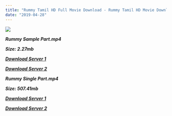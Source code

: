 ```yaml
---
title: "Rummy Tamil HD Full Movie Download - Rummy Tamil HD Movie Download"
date: "2019-04-28"
---
```


![](https://images.moviebuff.com/98f4737e-9546-4728-aa2b-77868514ee10?w=1000)

**_Rummy Sample Part.mp4_**

**_Size: 2.27mb_**

**_[Download Server 1](http://b6.wetransfer.vip/files/{18b9e36be58349bcedc591cb24b1d58373c4fcb8ec6c90ee99c2d93b5f4aedc9}20Actor{18b9e36be58349bcedc591cb24b1d58373c4fcb8ec6c90ee99c2d93b5f4aedc9}20Hits{18b9e36be58349bcedc591cb24b1d58373c4fcb8ec6c90ee99c2d93b5f4aedc9}20Collection/Vijay{18b9e36be58349bcedc591cb24b1d58373c4fcb8ec6c90ee99c2d93b5f4aedc9}20Sethupathi{18b9e36be58349bcedc591cb24b1d58373c4fcb8ec6c90ee99c2d93b5f4aedc9}20Movies{18b9e36be58349bcedc591cb24b1d58373c4fcb8ec6c90ee99c2d93b5f4aedc9}20Collection/Rummy{18b9e36be58349bcedc591cb24b1d58373c4fcb8ec6c90ee99c2d93b5f4aedc9}20(2014)/Rummy{18b9e36be58349bcedc591cb24b1d58373c4fcb8ec6c90ee99c2d93b5f4aedc9}20(2014){18b9e36be58349bcedc591cb24b1d58373c4fcb8ec6c90ee99c2d93b5f4aedc9}20Sample{18b9e36be58349bcedc591cb24b1d58373c4fcb8ec6c90ee99c2d93b5f4aedc9}20(640x360).mp4)_**

**_[Download Server 2](http://b6.wetransfer.vip/files/{18b9e36be58349bcedc591cb24b1d58373c4fcb8ec6c90ee99c2d93b5f4aedc9}20Actor{18b9e36be58349bcedc591cb24b1d58373c4fcb8ec6c90ee99c2d93b5f4aedc9}20Hits{18b9e36be58349bcedc591cb24b1d58373c4fcb8ec6c90ee99c2d93b5f4aedc9}20Collection/Vijay{18b9e36be58349bcedc591cb24b1d58373c4fcb8ec6c90ee99c2d93b5f4aedc9}20Sethupathi{18b9e36be58349bcedc591cb24b1d58373c4fcb8ec6c90ee99c2d93b5f4aedc9}20Movies{18b9e36be58349bcedc591cb24b1d58373c4fcb8ec6c90ee99c2d93b5f4aedc9}20Collection/Rummy{18b9e36be58349bcedc591cb24b1d58373c4fcb8ec6c90ee99c2d93b5f4aedc9}20(2014)/Rummy{18b9e36be58349bcedc591cb24b1d58373c4fcb8ec6c90ee99c2d93b5f4aedc9}20(2014){18b9e36be58349bcedc591cb24b1d58373c4fcb8ec6c90ee99c2d93b5f4aedc9}20Sample{18b9e36be58349bcedc591cb24b1d58373c4fcb8ec6c90ee99c2d93b5f4aedc9}20(640x360).mp4)_**

**_Rummy Single Part.mp4_**

**_Size: 507.41mb_**

**_[Download Server 1](http://b6.wetransfer.vip/files/{18b9e36be58349bcedc591cb24b1d58373c4fcb8ec6c90ee99c2d93b5f4aedc9}20Actor{18b9e36be58349bcedc591cb24b1d58373c4fcb8ec6c90ee99c2d93b5f4aedc9}20Hits{18b9e36be58349bcedc591cb24b1d58373c4fcb8ec6c90ee99c2d93b5f4aedc9}20Collection/Vijay{18b9e36be58349bcedc591cb24b1d58373c4fcb8ec6c90ee99c2d93b5f4aedc9}20Sethupathi{18b9e36be58349bcedc591cb24b1d58373c4fcb8ec6c90ee99c2d93b5f4aedc9}20Movies{18b9e36be58349bcedc591cb24b1d58373c4fcb8ec6c90ee99c2d93b5f4aedc9}20Collection/Rummy{18b9e36be58349bcedc591cb24b1d58373c4fcb8ec6c90ee99c2d93b5f4aedc9}20(2014)/Rummy{18b9e36be58349bcedc591cb24b1d58373c4fcb8ec6c90ee99c2d93b5f4aedc9}20(2014){18b9e36be58349bcedc591cb24b1d58373c4fcb8ec6c90ee99c2d93b5f4aedc9}20Single{18b9e36be58349bcedc591cb24b1d58373c4fcb8ec6c90ee99c2d93b5f4aedc9}20Part{18b9e36be58349bcedc591cb24b1d58373c4fcb8ec6c90ee99c2d93b5f4aedc9}20(640x360).mp4)_**

**_[Download Server 2](http://b6.wetransfer.vip/files/{18b9e36be58349bcedc591cb24b1d58373c4fcb8ec6c90ee99c2d93b5f4aedc9}20Actor{18b9e36be58349bcedc591cb24b1d58373c4fcb8ec6c90ee99c2d93b5f4aedc9}20Hits{18b9e36be58349bcedc591cb24b1d58373c4fcb8ec6c90ee99c2d93b5f4aedc9}20Collection/Vijay{18b9e36be58349bcedc591cb24b1d58373c4fcb8ec6c90ee99c2d93b5f4aedc9}20Sethupathi{18b9e36be58349bcedc591cb24b1d58373c4fcb8ec6c90ee99c2d93b5f4aedc9}20Movies{18b9e36be58349bcedc591cb24b1d58373c4fcb8ec6c90ee99c2d93b5f4aedc9}20Collection/Rummy{18b9e36be58349bcedc591cb24b1d58373c4fcb8ec6c90ee99c2d93b5f4aedc9}20(2014)/Rummy{18b9e36be58349bcedc591cb24b1d58373c4fcb8ec6c90ee99c2d93b5f4aedc9}20(2014){18b9e36be58349bcedc591cb24b1d58373c4fcb8ec6c90ee99c2d93b5f4aedc9}20Single{18b9e36be58349bcedc591cb24b1d58373c4fcb8ec6c90ee99c2d93b5f4aedc9}20Part{18b9e36be58349bcedc591cb24b1d58373c4fcb8ec6c90ee99c2d93b5f4aedc9}20(640x360).mp4)_**

